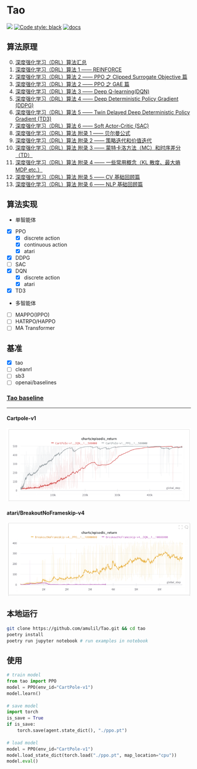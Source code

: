 # Tao

[<img src="https://img.shields.io/badge/license-MIT-blue">](https://github.com/amulil/tao)
[![Code style: black](https://img.shields.io/badge/code%20style-black-000000.svg)](https://github.com/psf/black)
[![docs](https://img.shields.io/github/deployments/vwxyzjn/cleanrl/Production?label=docs&logo=vercel)]()
## 算法原理

0. [深度强化学习（DRL）算法汇总](https://zhuanlan.zhihu.com/p/595383059)
1. [深度强化学习（DRL）算法 1 —— REINFORCE](https://zhuanlan.zhihu.com/p/574479257)
2. [深度强化学习（DRL）算法 2 —— PPO 之 Clipped Surrogate Objective 篇](https://zhuanlan.zhihu.com/p/574810519)
3. [深度强化学习（DRL）算法 2 —— PPO 之 GAE 篇](https://zhuanlan.zhihu.com/p/577598804)
4. [深度强化学习（DRL）算法 3 —— Deep Q-learning(DQN)](https://zhuanlan.zhihu.com/p/595728811)
5. [深度强化学习（DRL）算法 4 —— Deep Deterministic Policy Gradient (DDPG)](https://zhuanlan.zhihu.com/p/595568507)
6. [深度强化学习（DRL）算法 5 —— Twin Delayed Deep Deterministic Policy Gradient (TD3)](https://zhuanlan.zhihu.com/p/596086108)
7. [深度强化学习（DRL）算法 6 —— Soft Actor-Critic (SAC)]()
8. [深度强化学习（DRL）算法 附录 1 —— 贝尔曼公式](https://zhuanlan.zhihu.com/p/581273520)
9. [深度强化学习（DRL）算法 附录 2 —— 策略迭代和价值迭代](https://zhuanlan.zhihu.com/p/595732361)
10. [深度强化学习（DRL）算法 附录 3 —— 蒙特卡洛方法（MC）和时序差分（TD）](https://zhuanlan.zhihu.com/p/595786697)
11. [深度强化学习（DRL）算法 附录 4 —— 一些常用概念（KL 散度、最大熵 MDP etc.）](https://zhuanlan.zhihu.com/p/596733815)
12. [深度强化学习（DRL）算法 附录 5 —— CV 基础回顾篇]()
13. [深度强化学习（DRL）算法 附录 6 —— NLP 基础回顾篇]()

## 算法实现
- 单智能体
- [x] PPO
  - [x] discrete action
  - [x] continuous action
  - [x] atari
- [x] DDPG
- [ ] SAC
- [x] DQN
  - [x] discrete action
  - [x] atari
- [x] TD3
- 多智能体

- [ ] MAPPO(IPPO) 
- [ ] HATRPO/HAPPO
- [ ] MA Transformer

## 基准

- [x] tao
- [ ] cleanrl
- [ ] sb3
- [ ] openai/baselines

### [Tao baseline](https://wandb.ai/amulil/tao/reports/Tao-baseline--VmlldzozMjU0OTQ3)
-------
#### Cartpole-v1
![](./docs/static/cartpole.png)
#### atari/BreakoutNoFrameskip-v4
![](./docs/static/breakout.png)

## 本地运行
```bash
git clone https://github.com/amulil/Tao.git && cd tao
poetry install
poetry run jupyter notebook # run examples in notebook
```

## 使用

```python
# train model
from tao import PPO
model = PPO(env_id="CartPole-v1")
model.learn()

# save model
import torch
is_save = True
if is_save:
    torch.save(agent.state_dict(), "./ppo.pt")
    
# load model
model = PPO(env_id="CartPole-v1")
model.load_state_dict(torch.load("./ppo.pt", map_location="cpu"))
model.eval()
```